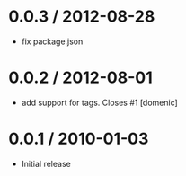 
0.0.3 / 2012-08-28 
==================

  * fix package.json

0.0.2 / 2012-08-01 
==================

  * add support for <body> tags. Closes #1 [domenic]

0.0.1 / 2010-01-03
==================

  * Initial release
